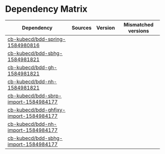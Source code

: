 # Dependency Matrix

Dependency | Sources | Version | Mismatched versions
---------- | ------- | ------- | -------------------
[cb-kubecd/bdd-spring-1584980816](https://github.com/cb-kubecd/bdd-spring-1584980816.git) |  | []() | 
[cb-kubecd/bdd-sbhg-1584981821](https://github.com/cb-kubecd/bdd-sbhg-1584981821.git) |  | []() | 
[cb-kubecd/bdd-gh-1584981821](https://github.com/cb-kubecd/bdd-gh-1584981821.git) |  | []() | 
[cb-kubecd/bdd-nh-1584981821](https://github.com/cb-kubecd/bdd-nh-1584981821.git) |  | []() | 
[cb-kubecd/bdd-sbrp-import-1584984177](https://github.com/cb-kubecd/bdd-sbrp-import-1584984177.git) |  | []() | 
[cb-kubecd/bdd-ghfjxy-import-1584984177](https://github.com/cb-kubecd/bdd-ghfjxy-import-1584984177.git) |  | []() | 
[cb-kubecd/bdd-nh-import-1584984177](https://github.com/cb-kubecd/bdd-nh-import-1584984177.git) |  | []() | 
[cb-kubecd/bdd-sbhg-import-1584984177](https://github.com/cb-kubecd/bdd-sbhg-import-1584984177.git) |  | []() | 
